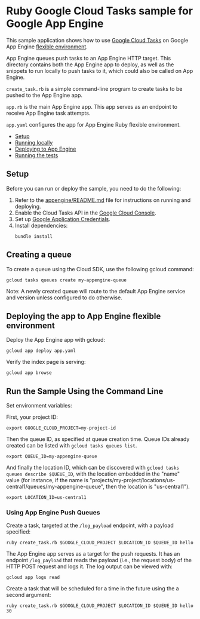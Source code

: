 # Ruby Google Cloud Tasks sample for Google App Engine

This sample application shows how to use [Google Cloud Tasks](https://cloud.google.com/cloud-tasks/)
on Google App Engine [flexible environment][appengine-flex].

App Engine queues push tasks to an App Engine HTTP target. This directory
contains both the App Engine app to deploy, as well as the snippets to run
locally to push tasks to it, which could also be called on App Engine.

`create_task.rb` is a simple command-line program to create tasks to be pushed to
the App Engine app.

`app.rb` is the main App Engine app. This app serves as an endpoint to
receive App Engine task attempts.

`app.yaml` configures the app for App Engine Ruby flexible
environment.

* [Setup](#setup)
* [Running locally](#running-locally)
* [Deploying to App Engine](#deploying-to-app-engine)
* [Running the tests](#running-the-tests)

## Setup

Before you can run or deploy the sample, you need to do the following:

1.  Refer to the [appengine/README.md](readme) file for instructions on
    running and deploying.
1.  Enable the Cloud Tasks API in the [Google Cloud Console](https://console.cloud.google.com/apis/api/tasks.googleapis.com).
1.  Set up [Google Application Credentials](https://cloud.google.com/docs/authentication/getting-started).
1.  Install dependencies:
    ```
    bundle install
    ```

## Creating a queue

To create a queue using the Cloud SDK, use the following gcloud command:

    gcloud tasks queues create my-appengine-queue

Note: A newly created queue will route to the default App Engine service and
version unless configured to do otherwise.

## Deploying the app to App Engine flexible environment

Deploy the App Engine app with gcloud:

    gcloud app deploy app.yaml

Verify the index page is serving:

    gcloud app browse

## Run the Sample Using the Command Line

Set environment variables:

First, your project ID:

```
export GOOGLE_CLOUD_PROJECT=my-project-id
```

Then the queue ID, as specified at queue creation time. Queue IDs already
created can be listed with `gcloud tasks queues list`.

```
export QUEUE_ID=my-appengine-queue
```

And finally the location ID, which can be discovered with
`gcloud tasks queues describe $QUEUE_ID`, with the location embedded in
the "name" value (for instance, if the name is
"projects/my-project/locations/us-central1/queues/my-appengine-queue", then the
location is "us-central1").

```
export LOCATION_ID=us-central1
```
### Using App Engine Push Queues
Create a task, targeted at the `/log_payload` endpoint, with a payload specified:

```
ruby create_task.rb $GOOGLE_CLOUD_PROJECT $LOCATION_ID $QUEUE_ID hello
```

The App Engine app serves as a target for the push requests. It has an
endpoint `/log_payload` that reads the payload (i.e., the request body) of the
HTTP POST request and logs it. The log output can be viewed with:

    gcloud app logs read

Create a task that will be scheduled for a time in the future using the
a second argument:

```
ruby create_task.rb $GOOGLE_CLOUD_PROJECT $LOCATION_ID $QUEUE_ID hello 30
```

[appengine-flex]: https://cloud.google.com/appengine/docs/flexible/ruby
